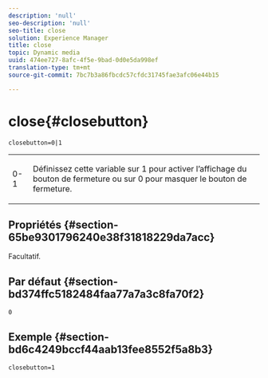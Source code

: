 ```yaml
---
description: 'null'
seo-description: 'null'
seo-title: close
solution: Experience Manager
title: close
topic: Dynamic media
uuid: 474ee727-8afc-4f5e-9bad-0d0e5da998ef
translation-type: tm+mt
source-git-commit: 7bc7b3a86fbcdc57cfdc31745fae3afc06e44b15

---
```



# close{#closebutton}

`closebutton=0|1`

<table id="table_9B98C97485DD4DEB8A6ECBCE8DF6B886"> 
 <tbody> 
  <tr> 
   <td colname="col1"> <p> <span class="codeph"> 0-1 </span> </p> </td> 
   <td colname="col2"> <p> Définissez cette variable sur <span class="codeph"> 1</span> pour activer l’affichage du bouton de fermeture ou sur <span class="codeph"> 0</span> pour masquer le bouton de fermeture. </p> </td> 
  </tr> 
 </tbody> 
</table>

## Propriétés {#section-65be9301796240e38f31818229da7acc}

Facultatif.

## Par défaut {#section-bd374ffc5182484faa77a7a3c8fa70f2}

`0`

## Exemple {#section-bd6c4249bccf44aab13fee8552f5a8b3}

`closebutton=1`
